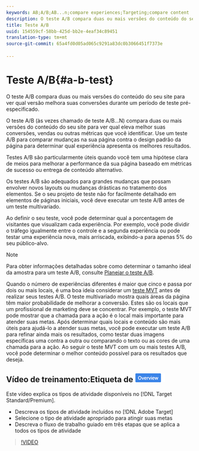 ```yaml
---
keywords: AB;A/B;AB...n;compare experiences;Targeting;compare content
description: O teste A/B compara duas ou mais versões do conteúdo do seu site para ver qual versão melhora suas conversões durante um período de teste pré-especificado.
title: Teste A/B
uuid: 154559cf-58bb-425d-bb2e-4eaf34c89451
translation-type: tm+mt
source-git-commit: 65a4fd0d05ad065c9291a83dc0b3066451f7373e

---
```



# Teste A/B{#a-b-test}

O teste A/B compara duas ou mais versões do conteúdo do seu site para ver qual versão melhora suas conversões durante um período de teste pré-especificado.

O teste A/B (às vezes chamado de teste A/B...N) compara duas ou mais versões do conteúdo do seu site para ver qual eleva melhor suas conversões, vendas ou outras métricas que você identificar. Use um teste A/B para comparar mudanças na sua página contra o design padrão da página para determinar qual experiência apresenta os melhores resultados.

Testes A/B são particularmente úteis quando você tem uma hipótese clara de meios para melhorar a performance da sua página baseado em métricas de sucesso ou entrega de conteúdo alternativo.

Os testes A/B são adequados para grandes mudanças que possam envolver novos layouts ou mudanças drásticas no tratamento dos elementos. Se o seu projeto de teste não for facilmente detalhado em elementos de páginas iniciais, você deve executar um teste A/B antes de um teste multivariado.

Ao definir o seu teste, você pode determinar qual a porcentagem de visitantes que visualizam cada experiência. Por exemplo, você pode dividir o tráfego igualmente entre o controle e a segunda experiência ou pode testar uma experiência nova, mais arriscada, exibindo-a para apenas 5% do seu público-alvo.

>[!NOTE]
>
>Para obter informações detalhadas sobre como determinar o tamanho ideal da amostra para um teste A/B, consulte [Planejar o teste A/B](../../c-activities/t-test-ab/sample-size-determination.md#concept_2801F552DB874C20B8A17C1B774C0383).

Quando o número de experiências diferentes é maior que cinco e passa por dois ou mais locais, é uma boa ideia considerar um [teste MVT](/help/c-activities/c-multivariate-testing/multivariate-testing.md) antes de realizar seus testes A/B. O teste multivariado mostra quais áreas da página têm maior probabilidade de melhorar a conversão. Estes são os locais que um profissional de marketing deve se concentrar. Por exemplo, o teste MVT pode mostrar que a chamada para a ação é o local mais importante para atender suas metas. Após determinar quais locais e conteúdo são mais úteis para ajudá-lo a atender suas metas, você pode executar um teste A/B para refinar ainda mais os resultados, como testar duas imagens específicas uma contra a outra ou comparando o texto ou as cores de uma chamada para a ação. Ao seguir o teste MVT com um ou mais testes A/B, você pode determinar o melhor conteúdo possível para os resultados que deseja.

## Vídeo de treinamento:Etiqueta de ![Visão Geral dos Tipos de Atividade (9:03)](/help/assets/overview.png)

Este vídeo explica os tipos de atividade disponíveis no [!DNL Target Standard/Premium].

* Descreva os tipos de atividade incluídos no [!DNL Adobe Target]
* Selecione o tipo de atividade apropriado para atingir suas metas
* Descreva o fluxo de trabalho guiado em três etapas que se aplica a todos os tipos de atividade

>[!VIDEO](https://video.tv.adobe.com/v/17386)

